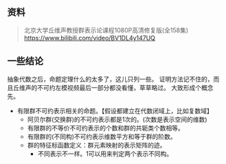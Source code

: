 ## 资料
> 北京大学丘维声教授群表示论课程1080P高清修复版(全158集) https://www.bilibili.com/video/BV1DL4y147UQ

## 一些结论
抽象代数之后，命题定理什么的太多了，这儿只列一些。
证明方法记不住的，而且丘维声的不可约左模视频最后一部分都没看懂，草草略过。
大致形成个概念先。

- 有限群不可约表示相关的命题。【假设都建立在代数闭域上，比如复数域】
  - 阿贝尔群(交换群)的不可约表示都是1次的。(次数是表示空间的维数)
  - 有限群的不等价不可约表示的个数和群的共轭类个数相等。
  - 有限群的(不同构)不可约表示维数平方和等于群的阶数。
  - 群的特征标函数定义：群元素映射的表示矩阵的迹。
    - 不同表示不一样。1可以用来判定两个表示不同构。